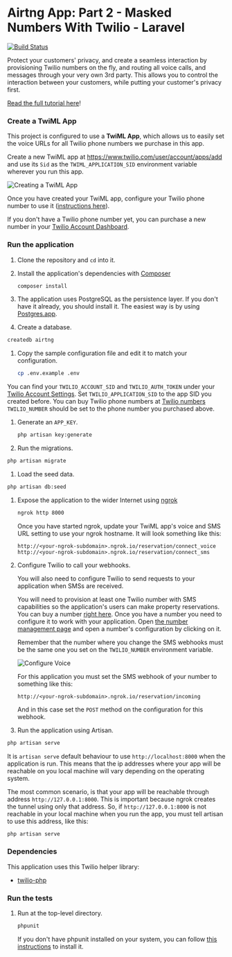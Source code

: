 # Airtng App: Part 2 - Masked Numbers With Twilio - Laravel

[![Build Status](https://travis-ci.org/TwilioDevEd/airtng-laravel.svg?branch=airtng-masked-numbers)](https://travis-ci.org/TwilioDevEd/airtng-laravel)

Protect your customers' privacy, and create a seamless interaction by provisioning Twilio numbers on the fly, and routing all voice calls, and messages through your very own 3rd party. This allows you to control the interaction between your customers, while putting your customer's privacy first.

[Read the full tutorial here](https://www.twilio.com/docs/tutorials/walkthrough/masked-numbers/php/laravel)!

### Create a TwiML App

This project is configured to use a **TwiML App**, which allows us to easily set the voice URLs for all Twilio phone numbers we purchase in this app.

Create a new TwiML app at https://www.twilio.com/user/account/apps/add and use its `Sid` as the `TWIML_APPLICATION_SID` environment variable wherever you run this app.

![Creating a TwiML App](http://howtodocs.s3.amazonaws.com/call-tracking-twiml-app.gif)

Once you have created your TwiML app, configure your Twilio phone number to use it ([instructions here](https://www.twilio.com/help/faq/twilio-client/how-do-i-create-a-twiml-app)).

If you don't have a Twilio phone number yet, you can purchase a new number in your [Twilio Account Dashboard](https://www.twilio.com/user/account/phone-numbers/incoming).

### Run the application

1. Clone the repository and `cd` into it.

1. Install the application's dependencies with [Composer](https://getcomposer.org/)

   ```bash
   composer install
   ```

1. The application uses PostgreSQL as the persistence layer. If you
  don't have it already, you should install it. The easiest way is by
  using [Postgres.app](http://postgresapp.com/).

1. Create a database.

  ```bash
  createdb airtng
  ```

1. Copy the sample configuration file and edit it to match your configuration.

   ```bash
   cp .env.example .env
   ```

  You can find your `TWILIO_ACCOUNT_SID` and `TWILIO_AUTH_TOKEN` under
  your
  [Twilio Account Settings](https://www.twilio.com/user/account/settings).
  Set `TWILIO_APPLICATION_SID` to the app SID you created before.
  You can buy Twilio phone numbers at [Twilio numbers](https://www.twilio.com/user/account/phone-numbers/search)
  `TWILIO_NUMBER` should be set to the phone number you purchased above.

1. Generate an `APP_KEY`.

   ```bash
   php artisan key:generate
   ```
1. Run the migrations.

  ```bash
  php artisan migrate
  ```

1. Load the seed data.

  ```bash
  php artisan db:seed
  ```

1. Expose the application to the wider Internet using [ngrok](https://ngrok.com/)

   ```bash
   ngrok http 8000
   ```

   Once you have started ngrok, update your TwiML app's voice and SMS URL
   setting to use your ngrok hostname. It will look something like
   this:

   ```
   http://<your-ngrok-subdomain>.ngrok.io/reservation/connect_voice
   http://<your-ngrok-subdomain>.ngrok.io/reservation/connect_sms
   ```

1. Configure Twilio to call your webhooks.

   You will also need to configure Twilio to send requests to your application
   when SMSs are received.

   You will need to provision at least one Twilio number with SMS capabilities
   so the application's users can make property reservations. You can buy a number [right
   here](https://www.twilio.com/user/account/phone-numbers/search). Once you have
   a number you need to configure it to work with your application. Open
   [the number management page](https://www.twilio.com/user/account/phone-numbers/incoming)
   and open a number's configuration by clicking on it.

   Remember that the number where you change the SMS webhooks must be the same one you set on
   the `TWILIO_NUMBER` environment variable.

   ![Configure Voice](http://howtodocs.s3.amazonaws.com/twilio-number-config-all-med.gif)

   For this application you must set the SMS webhook of your number to
   something like this:

   ```
   http://<your-ngrok-subdomain>.ngrok.io/reservation/incoming
   ```

   And in this case set the `POST` method on the configuration for this webhook.

1. Run the application using Artisan.

  ```bash
  php artisan serve
  ```

  It is `artisan serve` default behaviour to use `http://localhost:8000` when
  the application is run. This means that the ip addresses where your app will be
  reachable on you local machine will vary depending on the operating system.

  The most common scenario, is that your app will be reachable through address
  `http://127.0.0.1:8000`. This is important because ngrok creates the
  tunnel using only that address. So, if `http://127.0.0.1:8000` is not reachable
  in your local machine when you run the app, you must tell artisan to use this
  address, like this:

  ```bash
  php artisan serve
  ```

### Dependencies

This application uses this Twilio helper library:
* [twilio-php](https://github.com/twilio/twilio-php)

### Run the tests

1. Run at the top-level directory.

   ```bash
   phpunit
   ```

   If you don't have phpunit installed on your system, you can follow [this
   instructions](https://phpunit.de/manual/current/en/installation.html) to
   install it.
